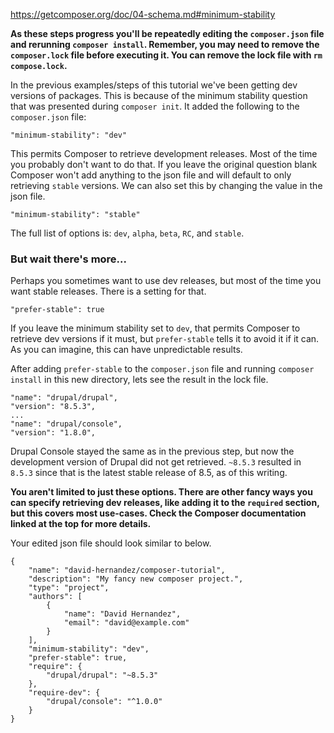 https://getcomposer.org/doc/04-schema.md#minimum-stability

**As these steps progress you'll be repeatedly editing the `composer.json` file and rerunning `composer install`. 
Remember, you may need to remove the `composer.lock` file before executing it. You can remove the lock file with 
`rm compose.lock`.**

In the previous examples/steps of this tutorial we've been getting dev versions
of packages. This is because of the minimum stability question that was presented 
during `composer init`. It added the following to the `composer.json` file:

```$xslt
"minimum-stability": "dev"
```

This permits Composer to retrieve development releases. Most of the time you 
probably don't want to do that. If you leave the original question blank 
Composer won't add anything to the json file and will default to only 
retrieving `stable` versions. We can also set this by changing the value in 
the json file.

```$xslt
"minimum-stability": "stable"
```

The full list of options is: `dev`, `alpha`, `beta`, `RC`, and `stable`.

### But wait there's more...

Perhaps you sometimes want to use dev releases, but most of the time you 
want stable releases. There is a setting for that.

```$xslt
"prefer-stable": true
```

If you leave the minimum stability set to `dev`, that permits Composer to 
retrieve dev versions if it must, but `prefer-stable` tells it to avoid it 
if it can. As you can imagine, this can have unpredictable results.

After adding `prefer-stable` to the `composer.json` file and running `composer install` in this 
new directory, lets see the result in the lock file.

```$xslt
"name": "drupal/drupal",
"version": "8.5.3",
...
"name": "drupal/console",
"version": "1.8.0",
```

Drupal Console stayed the same as in the previous step, but now the development 
version of Drupal did not get retrieved. `~8.5.3` resulted in `8.5.3` since that 
is the latest stable release  of 8.5, as of this writing.

**You aren't limited to just these options. There are other fancy ways you can 
specify retrieving dev releases, like adding it to the `required` section, but 
this covers most use-cases. Check the Composer documentation linked at the top
for more details.**

Your edited json file should look similar to below.

```
{
    "name": "david-hernandez/composer-tutorial",
    "description": "My fancy new composer project.",
    "type": "project",
    "authors": [
        {
            "name": "David Hernandez",
            "email": "david@example.com"
        }
    ],
    "minimum-stability": "dev",
    "prefer-stable": true,
    "require": {
        "drupal/drupal": "~8.5.3"
    },
    "require-dev": {
        "drupal/console": "^1.0.0"
    }
}
```